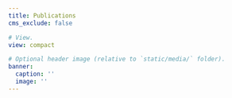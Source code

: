 ```yaml
---
title: Publications
cms_exclude: false

# View.
view: compact

# Optional header image (relative to `static/media/` folder).
banner:
  caption: ''
  image: ''
---
```

